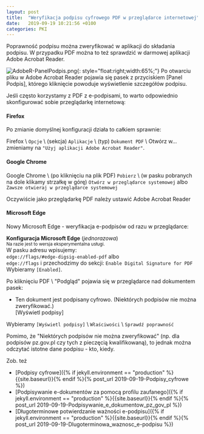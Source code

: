 ```yaml
---
layout: post
title:  "Weryfikacja podpisu cyfrowego PDF w przeglądarce internetowej"
date:   2019-09-19 10:21:56 +0100
categories: PKI
---
```


Poprawność podpisu można zweryfikować w aplikacji do składania podpisu. W przypadku PDF można to też sprawdzić w darmowej aplikacji Adobe Acrobat Reader. 

![AdobeR-PanelPodpis.png]({{site.baseurl}}/assets/img/AdobeR-PanelPodpis.png "AdobeR-PanelPodpis.png"){: style="float:right;width:65%;"}
Po otwarciu pliku w Adobe Acrobat Reader pojawia się pasek z przyciskiem [Panel Podpis], którego kliknięcie powoduje wyświetlenie szczegółów podpisu.

Jeśli często korzystamy z PDF z e-podpisami, to warto odpowiednio skonfigurować sobie przeglądarkę internetową:

#### Firefox

Po zmianie domyślnej konfiguracji działa to całkiem sprawnie:

Firefox \ `Opcje` \ (sekcja) `Aplikacje` \ (typ) `Dokument PDF` \ Otwórz w... zmieniamy na `"Użyj aplikacji Adobe Acrobat Reader"`.

#### Google Chrome

Google Chrome \ (po kliknięciu na plik PDF) `Pobierz` \ (w pasku pobranych na dole klikamy strzałkę w górę) `Otwórz w przeglądarce systemowej` albo `Zawsze otwieraj w przeglądarce systemowej`

Oczywiście jako przeglądarkę PDF należy ustawić Adobe Acrobat Reader

#### Microsoft Edge

Nowy Microsoft Edge - weryfikacja e-podpisów od razu w przeglądarce:

**Konfiguracja Microsoft Edge** (*jednorazowa*)  
<small>Na razie jest to wersja eksperymentalna usługi.</small>  
W pasku adresu wpisujemy:  
`edge://flags/#edge-digsig-enabled-pdf` albo  
`edge://flags` i przechodzimy do sekcji: `Enable Digital Signature for PDF`  
Wybieramy `[Enabled]`.

Po kliknięciu PDF \ "Podgląd" pojawia się w przeglądarce nad dokumentem pasek: 
* Ten dokument jest podpisany cyfrowo. (Niektórych podpisów nie można zweryfikować.)  
[Wyświetl podpisy]

Wybieramy `[Wyświetl podpisy]` \ `Właściwości` \ `Sprawdź poprawność`

Pomimo, że "Niektórych podpisów nie można zweryfikować" (np. dla podpisów pz.gov.pl czy tych z pieczęcią kwalifikowaną), to jednak można odczytać istotne dane podpisu - kto, kiedy.

Zob. też 
* [Podpisy cyfrowe]({% if jekyll.environment == "production" %}{{site.baseurl}}{% endif %}{% post_url 2019-09-19-Podpisy_cyfrowe %})
* [Podpisywanie e-dokumentów za pomocą profilu zaufanego]({% if jekyll.environment == "production" %}{{site.baseurl}}{% endif %}{% post_url 2019-09-19-Podpisywanie_e_dokumentow_pz_gov_pl %})
* [Długoterminowe potwierdzanie ważności e-podpisu]({% if jekyll.environment == "production" %}{{site.baseurl}}{% endif %}{% post_url 2019-09-19-Dlugoterminowa_waznosc_e-podpisu %})


<!-- {% unless jekyll.environment %} -->
<script>

(function() {
  const images = document.getElementsByTagName('img'); 
  for(let i = 0; i < images.length; i++) {
    images[i].src = images[i].src.replace('%7B%7Bsite.baseurl%7D%7D','..');
  } //{{site.baseurl}} - without spaces!  
})();

</script>
<!-- {% endunless %} -->